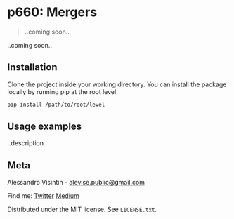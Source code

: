 # p660: Mergers
> ..coming soon..

..coming soon..

## Installation
Clone the project inside your working directory.
You can install the package locally by running pip at the root level.
```sh
pip install /path/to/root/level
```

## Usage examples
..description

## Meta
Alessandro Visintin - alevise.public@gmail.com

Find me: [Twitter](https://twitter.com/analog_cs) [Medium](https://medium.com/@analog_cs)

Distributed under the MIT license. See ``LICENSE.txt``.

